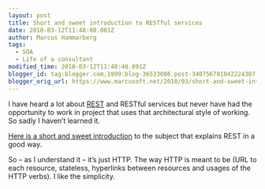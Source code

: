 ```yaml
---
layout: post
title: Short and sweet introduction to RESTful services
date: 2010-03-12T11:48:00.001Z
author: Marcus Hammarberg
tags:
  - SOA
  - Life of a consultant
modified_time: 2010-03-12T11:48:40.891Z
blogger_id: tag:blogger.com,1999:blog-36533086.post-340756781042224307
blogger_orig_url: https://www.marcusoft.net/2010/03/short-and-sweet-introduction-to-restful.html
---
```



I have heard a lot about
<a href="http://en.wikipedia.org/wiki/Representational_State_Transfer"
target="_blank">REST</a> and RESTful services but never have had the
opportunity to work in project that uses that architectural style of
working. So sadly I haven’t learned it.

<a href="http://www.xfront.com/REST-Web-Services.html"
target="_blank">Here is a short and sweet introduction</a> to the
subject that explains REST in a good way.

So – as I understand it – it’s just HTTP. The way HTTP is meant to be
(URL to each resource, stateless, hyperlinks between resources and
usages of the HTTP verbs). I like the simplicity.
